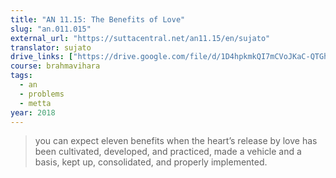 ```yaml
---
title: "AN 11.15: The Benefits of Love"
slug: "an.011.015"
external_url: "https://suttacentral.net/an11.15/en/sujato"
translator: sujato
drive_links: ["https://drive.google.com/file/d/1D4hpkmkQI7mCVoJKaC-QTGhOdB-YdTKF/view?usp=drivesdk"]
course: brahmavihara
tags:
  - an
  - problems
  - metta
year: 2018
---
```


> you can expect eleven benefits when the heart’s release by love has been cultivated, developed, and practiced, made a vehicle and a basis, kept up, consolidated, and properly implemented.
